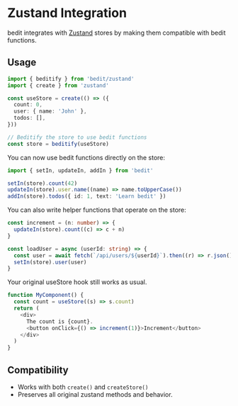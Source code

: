 # Zustand Integration

bedit integrates with [Zustand](https://zustand-demo.pmnd.rs/) stores by making them compatible with bedit functions.

## Usage

```typescript
import { beditify } from 'bedit/zustand'
import { create } from 'zustand'

const useStore = create(() => ({
  count: 0,
  user: { name: 'John' },
  todos: [],
}))

// Beditify the store to use bedit functions
const store = beditify(useStore)
```

You can now use bedit functions directly on the store:

```typescript
import { setIn, updateIn, addIn } from 'bedit'

setIn(store).count(42)
updateIn(store).user.name((name) => name.toUpperCase())
addIn(store).todos({ id: 1, text: 'Learn bedit' })
```

You can also write helper functions that operate on the store:

```typescript
const increment = (n: number) => {
  updateIn(store).count((c) => c + n)
}

const loadUser = async (userId: string) => {
  const user = await fetch(`/api/users/${userId}`).then((r) => r.json())
  setIn(store).user(user)
}
```

Your original useStore hook still works as usual.

```typescript
function MyComponent() {
  const count = useStore((s) => s.count)
  return (
    <div>
      The count is {count}.
      <button onClick={() => increment(1)}>Increment</button>
    </div>
  )
}
```

## Compatibility

- Works with both `create()` and `createStore()`
- Preserves all original zustand methods and behavior.
